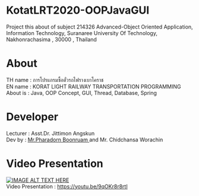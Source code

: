 # KotatLRT2020-OOPJavaGUI
Project this about of subject 214326 Advanced-Object Oriented Application, Information Technology, Suranaree University Of Technology, Nakhonrachasima , 30000 , Thailand<br/>
# About
TH name : การโปรแกรมซื้อตั๋วรถไฟรางเบาโคราช<br/>
EN name : KORAT LIGHT RAILWAY TRANSPORTATION PROGRAMMING<br/>
About is : Java, OOP Concept, GUI, Thread, Database, Spring
# Developer
Lecturer : Asst.Dr. Jittimon Angskun<br/>
Dev by : <a href="https://www.facebook.com/PharadornB/">Mr.Pharadorn Boonruam </a> and Mr. Chidchansa Worachin <br/>
# Video Presentation
[![IMAGE ALT TEXT HERE](https://img.youtube.com/vi/9qOKr8r8rtI/0.jpg)](https://www.youtube.com/watch?v=9qOKr8r8rtI)<br/>
Video Presentation : https://youtu.be/9qOKr8r8rtI
